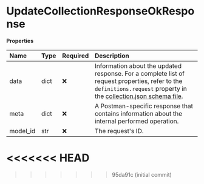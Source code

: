 # UpdateCollectionResponseOkResponse

**Properties**

| Name     | Type | Required | Description                                                                                                                                                                                                                                      |
| :------- | :--- | :------- | :----------------------------------------------------------------------------------------------------------------------------------------------------------------------------------------------------------------------------------------------- |
| data     | dict | ❌       | Information about the updated response. For a complete list of request properties, refer to the `definitions.request` property in the [collection.json schema file](https://schema.postman.com/collection/json/v1.0.0/draft-07/collection.json). |
| meta     | dict | ❌       | A Postman-specific response that contains information about the internal performed operation.                                                                                                                                                    |
| model_id | str  | ❌       | The request's ID.                                                                                                                                                                                                                                |
<<<<<<< HEAD
=======

<!-- This file was generated by liblab | https://liblab.com/ -->
>>>>>>> 95da91c (initial commit)
